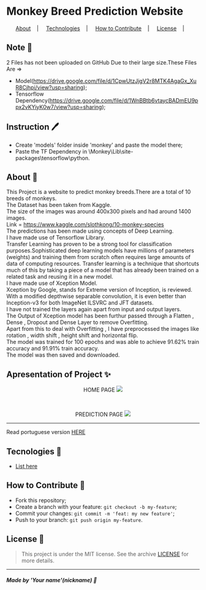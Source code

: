 <h1>Monkey Breed Prediction Website</h1>


<p align="center">
<a href="#about-memo">About</a>&nbsp;&nbsp;&nbsp; | &nbsp;&nbsp;&nbsp;
<a href="#tecnologies-rocket">Technologies</a>&nbsp;&nbsp;&nbsp; | &nbsp;&nbsp;&nbsp;
<a href="#how-to-contribute-">How to Contribute</a>&nbsp;&nbsp;&nbsp; | &nbsp;&nbsp;&nbsp;
<a href="#license-scroll">License</a>&nbsp;&nbsp;&nbsp; | &nbsp;&nbsp;&nbsp;
</p>


## Note :memo:

2 Files has not been uploaded on GitHub Due to their large size.These Files Are =>
- Model(https://drive.google.com/file/d/1CpwUtzJjgV2r8MTK4AgaGx_XuR8Cjhpi/view?usp=sharing);
- Tensorflow Dependency(https://drive.google.com/file/d/1WnBBtb6vtaycBADmEU9ppx2vKYiyK0w7/view?usp=sharing);

## Instruction :pen:

- Create 'models' folder inside 'monkey' and paste the model there;
- Paste the TF Dependency in \Monkey\Lib\site-packages\tensorflow\python.

## About :memo:

This Project is a website to predict monkey breeds.There are a total of 10 breeds of monkeys.<br/>
 The Dataset has been taken from Kaggle.<br/>
 The size of the images was around 400x300 pixels and had around 1400 images.<br/>
Link = https://www.kaggle.com/slothkong/10-monkey-species<br/>
The predictions has been made using concepts of Deep Learning.<br/>
I have made use of Tensorflow Library.<br/>
Transfer Learning has proven to be a strong tool for classification purposes.Sophisticated deep learning models have millions of parameters (weights) and training them from scratch often requires large amounts of data of computing resources. Transfer learning is a technique that shortcuts much of this by taking a piece of a model that has already been trained on a related task and reusing it in a new model.<br/>
I have made use of Xception Model.<br/>
Xception by Google, stands for Extreme version of Inception, is reviewed. With a modified depthwise separable convolution, it is even better than Inception-v3 for both ImageNet ILSVRC and JFT datasets.<br/>
I have not trained the layers again apart from input and output layers.<br/>
The Output of Xception model has been furthur passed through a Flatten , Dense , Dropout and Dense Layer to remove Overfitting.<br/>
Apart from this to deal with Overfitting , I have preprocessed the images like rotation , width shift , height shift and horizontal flip.<br/>
The model was trained for 100 epochs and was able to achieve 91.62% train accuracy and 91.91% train accuracy.<br/>
The model was then saved and downloaded.<br/>

## Apresentation of Project :sparkles:

<p align="center"> HOME PAGE
<image src="https://github.com/faiz-hasan11/MonkeyBreedPredictionWebsite/blob/master/HomePage.png" />
</p><br>
<p align="center"> PREDICTION PAGE
<image src="https://github.com/faiz-hasan11/MonkeyBreedPredictionWebsite/blob/master/PredictionPage.png" />
</p>


---

Read portuguese version [HERE](README-Portuguese.md)



## Tecnologies :rocket:

- <a href="#">List here</a>

## How to Contribute 🤔

- Fork this repository;
- Create a branch with your feature: `git checkout -b my-feature`;
- Commit your changes: `git commit -m 'feat: my new feature'`;
- Push to your branch: `git push origin my-feature`.

## License :scroll:

> This project is under the MIT license. See the archive [LICENSE](LICENSE) for more details.

---

##### Made by 'Your name'(nickname) :wave:
